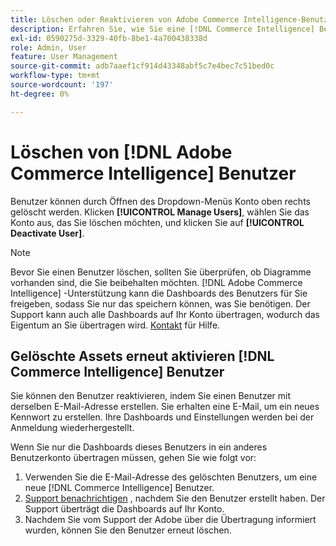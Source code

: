 ```yaml
---
title: Löschen oder Reaktivieren von Adobe Commerce Intelligence-Benutzern
description: Erfahren Sie, wie Sie eine [!DNL Commerce Intelligence] Benutzer.
exl-id: 0590275d-3329-40fb-8be1-4a700438338d
role: Admin, User
feature: User Management
source-git-commit: adb7aaef1cf914d43348abf5c7e4bec7c51bed0c
workflow-type: tm+mt
source-wordcount: '197'
ht-degree: 0%

---
```


# Löschen von [!DNL Adobe Commerce Intelligence] Benutzer

Benutzer können durch Öffnen des Dropdown-Menüs Konto oben rechts gelöscht werden. Klicken **[!UICONTROL Manage Users]**, wählen Sie das Konto aus, das Sie löschen möchten, und klicken Sie auf **[!UICONTROL Deactivate User]**.

>[!NOTE]
>
>Bevor Sie einen Benutzer löschen, sollten Sie überprüfen, ob Diagramme vorhanden sind, die Sie beibehalten möchten. [!DNL Adobe Commerce Intelligence] -Unterstützung kann die Dashboards des Benutzers für Sie freigeben, sodass Sie nur das speichern können, was Sie benötigen. Der Support kann auch alle Dashboards auf Ihr Konto übertragen, wodurch das Eigentum an Sie übertragen wird. [Kontakt](../../guide-overview.md#Submitting-a-Support-Ticket) für Hilfe.

## Gelöschte Assets erneut aktivieren [!DNL Commerce Intelligence] Benutzer

Sie können den Benutzer reaktivieren, indem Sie einen Benutzer mit derselben E-Mail-Adresse erstellen. Sie erhalten eine E-Mail, um ein neues Kennwort zu erstellen. Ihre Dashboards und Einstellungen werden bei der Anmeldung wiederhergestellt.

Wenn Sie nur die Dashboards dieses Benutzers in ein anderes Benutzerkonto übertragen müssen, gehen Sie wie folgt vor:

1. Verwenden Sie die E-Mail-Adresse des gelöschten Benutzers, um eine neue [!DNL Commerce Intelligence] Benutzer.
1. [Support benachrichtigen](https://experienceleague.adobe.com/docs/commerce-knowledge-base/kb/troubleshooting/miscellaneous/mbi-service-policies.html) , nachdem Sie den Benutzer erstellt haben. Der Support überträgt die Dashboards auf Ihr Konto.
1. Nachdem Sie vom Support der Adobe über die Übertragung informiert wurden, können Sie den Benutzer erneut löschen.
